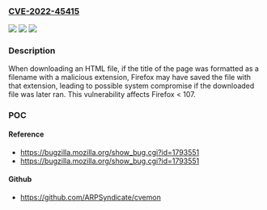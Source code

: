 ### [CVE-2022-45415](https://cve.mitre.org/cgi-bin/cvename.cgi?name=CVE-2022-45415)
![](https://img.shields.io/static/v1?label=Product&message=Firefox&color=blue)
![](https://img.shields.io/static/v1?label=Version&message=%3C%20107%20&color=brighgreen)
![](https://img.shields.io/static/v1?label=Vulnerability&message=Downloaded%20file%20may%20have%20been%20saved%20with%20malicious%20extension&color=brighgreen)

### Description

When downloading an HTML file, if the title of the page was formatted as a filename with a malicious extension, Firefox may have saved the file with that extension, leading to possible system compromise if the downloaded file was later ran. This vulnerability affects Firefox < 107.

### POC

#### Reference
- https://bugzilla.mozilla.org/show_bug.cgi?id=1793551
- https://bugzilla.mozilla.org/show_bug.cgi?id=1793551

#### Github
- https://github.com/ARPSyndicate/cvemon

